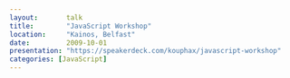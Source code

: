 ```yaml
---
layout:       talk
title:        "JavaScript Workshop"
location:     "Kainos, Belfast"
date:         2009-10-01
presentation: "https://speakerdeck.com/kouphax/javascript-workshop"
categories: [JavaScript]
---
```

